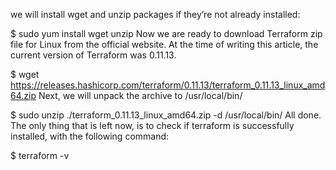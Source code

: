 we will install wget and unzip packages if they’re not already installed:

$ sudo yum install wget unzip
Now we are ready to download Terraform zip file for Linux from the official website. At the time of writing this article, the current version of Terraform was 0.11.13.

$ wget https://releases.hashicorp.com/terraform/0.11.13/terraform_0.11.13_linux_amd64.zip
Next, we will unpack the archive to /usr/local/bin/

$ sudo unzip ./terraform_0.11.13_linux_amd64.zip -d /usr/local/bin/
All done. The only thing that is left now, is to check if terraform is successfully installed, with the following command:

$ terraform -v

